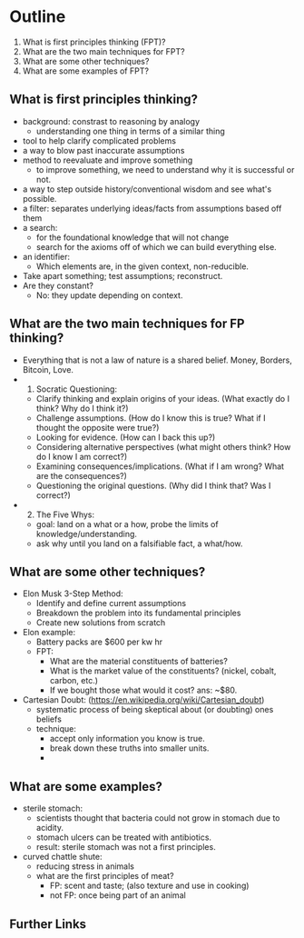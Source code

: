 # Outline

1. What is first principles thinking (FPT)?
2. What are the two main techniques for FPT?
3. What are some other techniques?
4. What are some examples of FPT?

## What is first principles thinking?
* background: constrast to reasoning by analogy
    * understanding one thing in terms of a similar thing
* tool to help clarify complicated problems
* a way to blow past inaccurate assumptions
* method to reevaluate and improve something
    * to improve something, we need to understand why it is successful or not.
* a way to step outside history/conventional wisdom and see what's possible.
* a filter: separates underlying ideas/facts from assumptions based off them
* a search: 
    * for the foundational knowledge that will not change
    * search for the axioms off of which we can build everything else.
* an identifier:
    * Which elements are, in the given context, non-reducible.
* Take apart something; test assumptions; reconstruct.
* Are they constant?
    * No: they update depending on context.

## What are the two main techniques for FP thinking?
* Everything that is not a law of nature is a shared belief. Money, Borders, Bitcoin, Love.
* 1) Socratic Questioning:
    * Clarify thinking and explain origins of your ideas. (What exactly do I think? Why do I think it?)
    * Challenge assumptions. (How do I know this is true? What if I thought the opposite were true?)
    * Looking for evidence. (How can I back this up?)
    * Considering alternative perspectives (what might others think? How do I know I am correct?)
    * Examining consequences/implications. (What if I am wrong? What are the consequences?)
    * Questioning the original questions. (Why did I think that? Was I correct?)
* 2) The Five Whys:
    * goal: land on a what or a how, probe the limits of knowledge/understanding.
    * ask why until you land on a falsifiable fact, a what/how.

## What are some other techniques?
* Elon Musk 3-Step Method:
    * Identify and define current assumptions
    * Breakdown the problem into its fundamental principles
    * Create new solutions from scratch
* Elon example:
    * Battery packs are $600 per kw hr
    * FPT:
        * What are the material constituents of batteries?
        * What is the market value of the constituents? (nickel, cobalt, carbon, etc.)
        * If we bought those what would it cost? ans: ~$80.
* Cartesian Doubt: (https://en.wikipedia.org/wiki/Cartesian_doubt)
    * systematic process of being skeptical about (or doubting) ones beliefs
    * technique:
        * accept only information you know is true.
        * break down these truths into smaller units.
        * 

## What are some examples?
* sterile stomach:
    * scientists thought that bacteria could not grow in stomach due to acidity.
    * stomach ulcers can be treated with antibiotics.
    * result: sterile stomach was not a first principles.
* curved chattle shute:
    * reducing stress in animals
    * what are the first principles of meat?
        * FP: scent and taste; (also texture and use in cooking)
        * not FP: once being part of an animal

## Further Links